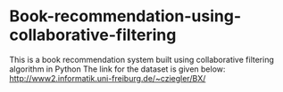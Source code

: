 # Book-recommendation-using-collaborative-filtering
This is a book recommendation system built using collaborative filtering algorithm in Python
The link for the dataset is given below: http://www2.informatik.uni-freiburg.de/~cziegler/BX/
